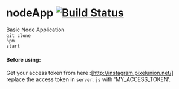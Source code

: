 # nodeApp [![Build Status](https://travis-ci.org/nileshgulia1/react-fullstkapp.svg?branch=master)](https://travis-ci.org/nileshgulia1/react-fullstkapp)
Basic Node Application<br>
<code>git clone</code><br>
<code>npm start</code><br>
#### Before using:
Get your access token from here :[http://instagram.pixelunion.net/]
<br>
replace the access token in <code>server.js</code> with 'MY_ACCESS_TOKEN'.
